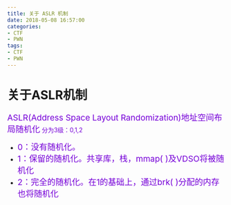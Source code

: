 ```yaml
---
title: 关于 ASLR 机制
date: 2018-05-08 16:57:00
categories:
- CTF
- PWN
tags:
- CTF
- PWN
---
```


# 关于ASLR机制

<font color="#7600D8" style="font-size: 19px;">ASLR(Address Space Layout Randomization)地址空间布局随机化</font>
<font color="#7600D8">分为3级：0,1,2</font>

- <font color="#7600D8"><span style="font-size: 19px;">0：没有随机化。</span></font>
- <font color="#7600D8"><span style="font-size: 19px;">1：保留的随机化。共享库，栈，mmap( )及VDSO将被随机化</span></font>
- <font color="#7600D8"><span style="font-size: 19px;">2：完全的随机化。在1的基础上，通过brk( )分配的内存也将随机化</span></font>